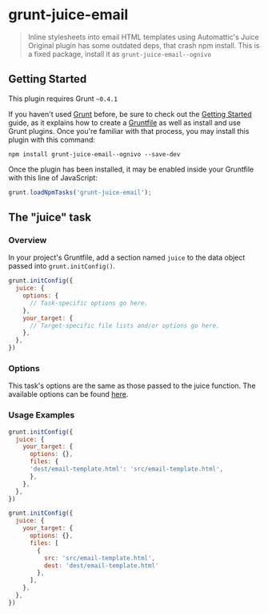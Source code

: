 # grunt-juice-email

> Inline stylesheets into email HTML templates using Automattic's Juice
Original plugin has some outdated deps, that crash npm install.
This is a fixed package, install it as `grunt-juice-email--ognivo`

## Getting Started
This plugin requires Grunt `~0.4.1`

If you haven't used [Grunt](http://gruntjs.com/) before, be sure to check out the [Getting Started](http://gruntjs.com/getting-started) guide, as it explains how to create a [Gruntfile](http://gruntjs.com/sample-gruntfile) as well as install and use Grunt plugins. Once you're familiar with that process, you may install this plugin with this command:

```shell
npm install grunt-juice-email--ognivo --save-dev
```

Once the plugin has been installed, it may be enabled inside your Gruntfile with this line of JavaScript:

```js
grunt.loadNpmTasks('grunt-juice-email');
```

## The "juice" task

### Overview
In your project's Gruntfile, add a section named `juice` to the data object passed into `grunt.initConfig()`.

```js
grunt.initConfig({
  juice: {
    options: {
      // Task-specific options go here.
    },
    your_target: {
      // Target-specific file lists and/or options go here.
    },
  },
})
```

### Options

This task's options are the same as those passed to the juice function.
The available options can be found [here](https://github.com/Automattic/juice#juicefilepath-options-callback).

### Usage Examples

```js
grunt.initConfig({
  juice: {
    your_target: {
      options: {},
      files: {
      'dest/email-template.html': 'src/email-template.html',
      },
    },
  },
})
```

```js
grunt.initConfig({
  juice: {
    your_target: {
      options: {},
      files: [
        {
          src: 'src/email-template.html',
          dest: 'dest/email-template.html'
        },
      ],
    },
  },
})
```
